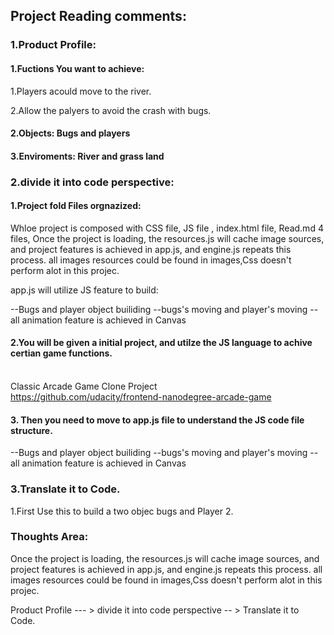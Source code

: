 ## Project Reading comments:

### 1.Product Profile:

#### 1.Fuctions You want to achieve:

1.Players acould move to the river.

2.Allow the palyers to avoid the crash with bugs.

#### 2.Objects: Bugs and players

#### 3.Enviroments: River and grass land

### 2.divide it into code perspective:

#### 1.Project fold Files orgnazized:

Whloe project is composed with CSS file, JS file , index.html file, Read.md 4 files, 
Once the project is loading, the resources.js will cache  image sources, and project features is achieved in 
app.js, and engine.js repeats this process. all images resources could be found in images,Css doesn't perform alot 
in this projec.

app.js will utilize JS feature to build:

--Bugs and player object builiding
--bugs's moving and player's moving
--all animation feature is achieved in Canvas

#### 2.You will be given a initial  project, and utilze the JS language to achive certian game functions.
<br>Classic Arcade Game Clone Project
<br>https://github.com/udacity/frontend-nanodegree-arcade-game

#### 3. Then you need to move to app.js file to understand the JS code file structure.
--Bugs and player object builiding
--bugs's moving and player's moving
--all animation feature is achieved in Canvas

### 3.Translate it to Code.
1.First Use this to build a two objec bugs and Player
2.


### Thoughts Area:
Once the project is loading, the resources.js will cache  image sources, and project features is achieved in 
app.js, and engine.js repeats this process. all images resources could be found in images,Css doesn't perform alot 
in this projec.

Product Profile --- > divide it into code perspective -- > Translate it to Code.
